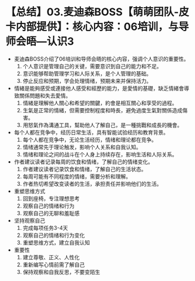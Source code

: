 # 【总结】03.麦迪森BOSS【萌萌团队-皮卡内部提供】：核心内容：06培训，与导师会晤—认识3

-   麦迪森BOSS介绍了06培训和导师会晤的核心内容，强调个人意识的重要性。
    1.  个人意识是管理自己的关键，需要意识到自己的能力和不足。
    2.  意识能够帮助管理学习和人际关系，是个人管理的基础。
    3.  停止反应和预期，学会处理情绪，预期未来并保持活力。
-   情緒是能夠感受或連接他人感受和經歷的能力，是愛情的基礎，缺乏情緒會導致關係問題和失去愛情。
    1.  情緒是理解他人關心和希望的關鍵，約會是相互關心和享受的過程。
    2.  生氣是正常的情緒，但需要控制程度和時長，避免過度生氣對關係造成傷害。
    3.  用怒氣作為溝通工具，幫助他人了解自己，是一種挑戰和成長的機會。
-   每个人都在竞争中，经历日常生活，具有智能试验经历和教育背景。
    1.  每个人都在竞争中，无论生活经历，情绪和理论都在竞争。
    2.  情绪通常先于理论触发，影响个人关系和自我认知。
    3.  情绪和理论之间的战斗在个人身上持续存在，影响生活和人际关系。
-   作者建议读者记录每周的饮食和情绪，了解自己的情绪变化。
    1.  作者建议读者记录饮食和情绪，了解自己的生活状态。
    2.  每周可能有不同程度的情绪，需要分析和理解。
    3.  作者热切希望改变读者的生活，承担责任并影响他们的生活。
-   重塑思维方式
    1.  回到座椅，专注理想思考
    2.  观察自己的情绪和行为
    3.  观察自己的无聊和羞耻感
-   坚持观察自己
    1.  完成每项任务3-4天
    2.  观察自己的情绪和行为变化
    3.  重塑思维方式，建立自我认知
-   重要性
    1.  建立尊敬、正义、人性化
    2.  重新编写心情前需了解自己
    3.  保持观察和自我反思，不要变陌生